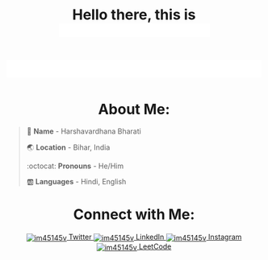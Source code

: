 <h1 align="center">Hello there, this is <img src="/assets/name2.gif" width="299"></h1>

<h1><img src="/assets/work2.gif"></h1>

<h1 align="center">About Me:</h1>


> :bust_in_silhouette: **Name** - Harshavardhana Bharati
> 
> :earth_asia: **Location** - Bihar, India
>
> :octocat: **Pronouns** - He/Him
>
> :ab: **Languages** - Hindi, English

<h1></h1>

<h1 align="center">Connect with Me:</h1>


<p align="center">
<a href="https://twitter.com/im45145v" target="blank"><img align="center" src="https://raw.githubusercontent.com/rahuldkjain/github-profile-readme-generator/master/src/images/icons/Social/twitter.svg" alt="im45145v" height="30" width="40" /> Twitter </a>
<a href="https://linkedin.com/in/im45145v" target="blank"><img align="center" src="https://raw.githubusercontent.com/rahuldkjain/github-profile-readme-generator/master/src/images/icons/Social/linked-in-alt.svg" alt="im45145v" height="30" width="40" /> LinkedIn </a>
<a href="https://instagram.com/im45145v" target="blank"><img align="center" src="https://raw.githubusercontent.com/rahuldkjain/github-profile-readme-generator/master/src/images/icons/Social/instagram.svg" alt="im45145v" height="30" width="40" /> Instagram </a>
<a href="https://www.leetcode.com/im45145v" target="blank"><img align="center" src="https://raw.githubusercontent.com/rahuldkjain/github-profile-readme-generator/master/src/images/icons/Social/leet-code.svg" alt="im45145v" height="30" width="40" /> LeetCode </a>
</p>
